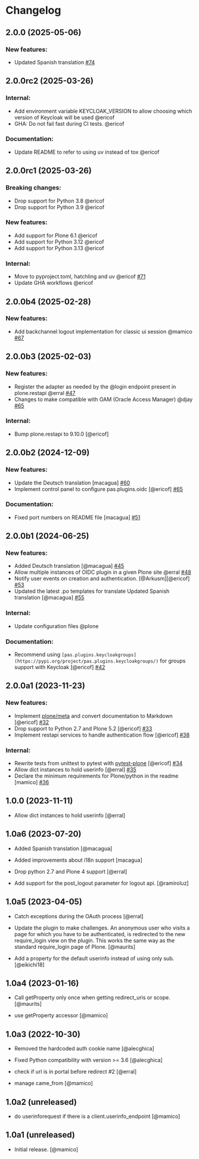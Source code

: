 # Changelog

<!--
   You should *NOT* be adding new change log entries to this file.
   You should create a file in the news directory instead.
   For helpful instructions, please see:
   https://github.com/plone/plone.releaser/blob/master/ADD-A-NEWS-ITEM.rst
-->

<!-- towncrier release notes start -->

## 2.0.0 (2025-05-06)


### New features:

- Updated Spanish translation [#74](https://github.com/collective/pas.plugins.oidc/issues/74)

## 2.0.0rc2 (2025-03-26)


### Internal:

- Add environment variable KEYCLOAK_VERSION to allow choosing which version of Keycloak will be used @ericof 
- GHA: Do not fail fast during CI tests. @ericof 


### Documentation:

- Update README to refer to using uv instead of tox @ericof 

## 2.0.0rc1 (2025-03-26)


### Breaking changes:

- Drop support for Python 3.8 @ericof 
- Drop support for Python 3.9 @ericof 


### New features:

- Add support for Plone 6.1 @ericof 
- Add support for Python 3.12 @ericof 
- Add support for Python 3.13 @ericof 


### Internal:

- Move to pyproject.toml, hatchling and uv @ericof [#71](https://github.com/collective/pas.plugins.oidc/issues/71)
- Update GHA workflows @ericof 

## 2.0.0b4 (2025-02-28)


### New features:

- Add backchannel logout implementation for classic ui session @mamico [#67](https://github.com/collective/pas.plugins.oidc/issues/67)

## 2.0.0b3 (2025-02-03)


### New features:

- Register the adapter as needed by the @login endpoint present in plone.restapi @erral [#47](https://github.com/collective/pas.plugins.oidc/issues/47)
- Changes to make compatible with OAM (Oracle Access Manager) @djay [#65](https://github.com/collective/pas.plugins.oidc/pull/64)


### Internal:

- Bump plone.restapi to 9.10.0 [@ericof]


## 2.0.0b2 (2024-12-09)


### New features:

- Update the Deutsch translation [macagua] [#60](https://github.com/collective/pas.plugins.oidc/issues/60)
- Implement control panel to configure pas.plugins.oidc [@ericof] [#65](https://github.com/collective/pas.plugins.oidc/issues/65)


### Documentation:

- Fixed port numbers on README file [macagua] [#51](https://github.com/collective/pas.plugins.oidc/issues/51)


## 2.0.0b1 (2024-06-25)


### New features:

- Added Deutsch translation
  [@macagua] [#45](https://github.com/collective/pas.plugins.oidc/issues/45)
- Allow multiple instances of OIDC plugin in a given Plone site @erral [#48](https://github.com/collective/pas.plugins.oidc/issues/48)
- Notify user events on creation and authentication. [@Arkusm][@ericof] [#53](https://github.com/collective/pas.plugins.oidc/issues/53)
- Updated the latest .po templates for translate
  Updated Spanish translation
  [@macagua] [#55](https://github.com/collective/pas.plugins.oidc/issues/55)


### Internal:

- Update configuration files @plone 


### Documentation:

- Recommend using `[pas.plugins.keycloakgroups](https://pypi.org/project/pas.plugins.keycloakgroups/)` for groups support with Keycloak [@ericof] [#42](https://github.com/collective/pas.plugins.oidc/issues/42)


## 2.0.0a1 (2023-11-23)


### New features:

- Implement [plone/meta](https://github.com/plone/meta) and convert documentation to Markdown [@ericof] [#32](https://github.com/collective/pas.plugins.oidc/issues/32)
- Drop support to Python 2.7 and Plone 5.2 [@ericof] [#33](https://github.com/collective/pas.plugins.oidc/issues/33)
- Implement restapi services to handle authentication flow [@ericof] [#38](https://github.com/collective/pas.plugins.oidc/issues/38)


### Internal:

- Rewrite tests from unittest to pytest with [pytest-plone](https://pypi.org/project/pytest-plone/) [@ericof] [#34](https://github.com/collective/pas.plugins.oidc/issues/34)
- Allow dict instances to hold userinfo [@erral] [#35](https://github.com/collective/pas.plugins.oidc/issues/35)
- Declare the minimum requirements for Plone/python in the readme [mamico] [#36](https://github.com/collective/pas.plugins.oidc/issues/36)


## 1.0.0 (2023-11-11)

- Allow dict instances to hold userinfo [@erral]

## 1.0a6 (2023-07-20)

- Added Spanish translation [@macagua]

- Added improvements about i18n support [macagua]

- Drop python 2.7 and Plone 4 support [@erral]

- Add support for the post_logout parameter for logout api. [@ramiroluz]


## 1.0a5 (2023-04-05)

- Catch exceptions during the OAuth process [@erral]

- Update the plugin to make challenges.
  An anonymous user who visits a page for which you have to be authenticated,
  is redirected to the new require_login view on the plugin.
  This works the same way as the standard require_login page of Plone.
  [@maurits]

- Add a property for the default userinfo instead of using only sub. [@eikichi18]


## 1.0a4 (2023-01-16)

- Call getProperty only once when getting redirect_uris or scope. [@maurits]

- use getProperty accessor [@mamico]


## 1.0a3 (2022-10-30)

- Removed the hardcoded auth cookie name [@alecghica]

- Fixed Python compatibility with version >= 3.6 [@alecghica]

- check if url is in portal before redirect #2 [@erral]

- manage came_from [@mamico]

## 1.0a2 (unreleased)

- do userinforequest if there is a client.userinfo_endpoint [@mamico]

## 1.0a1 (unreleased)

- Initial release. [@mamico]
